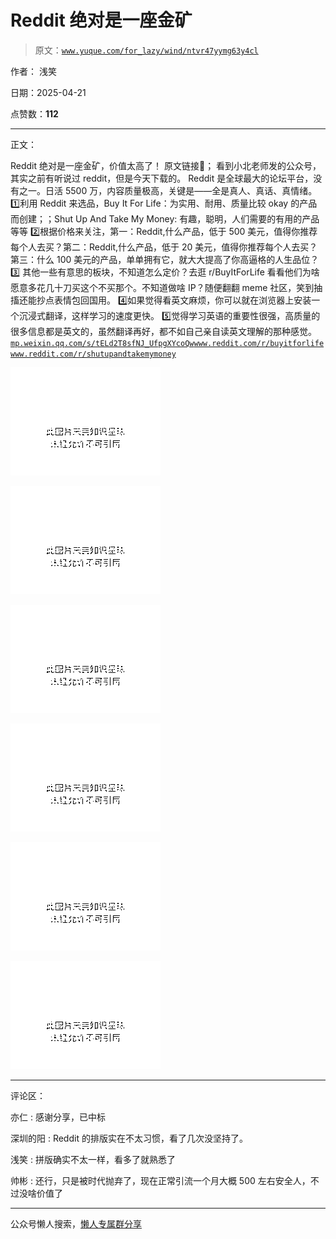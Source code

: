 # Reddit 绝对是一座金矿

> 原文：[`www.yuque.com/for_lazy/wind/ntvr47yymg63y4cl`](https://www.yuque.com/for_lazy/wind/ntvr47yymg63y4cl)

作者： 浅笑

日期：2025-04-21

点赞数：**112**

* * *

正文：

Reddit 绝对是一座金矿，价值太高了！ 原文链接🔗； 看到小北老师发的公众号，其实之前有听说过 reddit，但是今天下载的。
Reddit 是全球最大的论坛平台，没有之一。日活 5500 万，内容质量极高，关键是——全是真人、真话、真情绪。 1️⃣利用 Reddit 来选品，Buy It
For Life：为实用、耐用、质量比较 okay 的产品而创建；；Shut Up And Take My Money: 有趣，聪明，人们需要的有用的产品 等等 2️⃣根据价格来关注，第一：Reddit,什么产品，低于 500 美元，值得你推荐每个人去买？第二：Reddit,什么产品，低于 20 美元，值得你推荐每个人去买？第三：什么 100 美元的产品，单单拥有它，就大大提高了你高逼格的人生品位？ 3️⃣ 其他一些有意思的板块，不知道怎么定价？去逛 r/BuyItForLife 看看他们为啥愿意多花几十刀买这个不买那个。不知道做啥 IP？随便翻翻
meme 社区，笑到抽搐还能抄点表情包回国用。 4️⃣如果觉得看英文麻烦，你可以就在浏览器上安装一个沉浸式翻译，这样学习的速度更快。 5️⃣觉得学习英语的重要性很强，高质量的很多信息都是英文的，虽然翻译再好，都不如自己亲自读英文理解的那种感觉。[`mp.weixin.qq.com/s/tELd2T8sfNJ_UfpgXYcoQw`](https://mp.weixin.qq.com/s/tELd2T8sfNJ_UfpgXYcoQw)[`www.reddit.com/r/buyitforlife`](http://www.reddit.com/r/buyitforlife)[`www.reddit.com/r/shutupandtakemymoney`](http://www.reddit.com/r/shutupandtakemymoney)

![](img/2f2a83886f7afdc565282af25a139f24.png "None")

![](img/06c4c19cea51c282da9922fcb0be0bf4.png "None")

![](img/047d687986de0e82a15a86d73026b614.png "None")

![](img/9e9827435157679e0b9512dbe2be784e.png "None")

![](img/3d1e60094b82971b2ea6f794601c9263.png "None")

![](img/e576c51cca3693bfa0cb7148c35661d7.png "None")

* * *

评论区：

亦仁 : 感谢分享，已中标

深圳的阳 : Reddit 的排版实在不太习惯，看了几次没坚持了。

浅笑 : 拼版确实不太一样，看多了就熟悉了

帅彬 : 还行，只是被时代抛弃了，现在正常引流一个月大概 500 左右安全人，不过没啥价值了

* * *

公众号懒人搜索，[懒人专属群分享](https://lazybook.fun/#/blog/group)